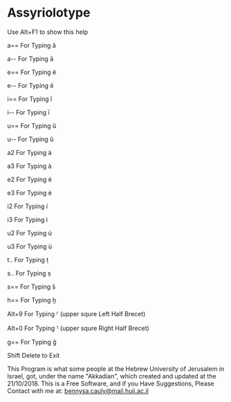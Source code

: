 # Assyriolotype

Use Alt+F1 to show this help

a== For Typing â

a-- For Typing ā

e== For Typing ê

e-- For Typing ē

i== For Typing î

i-- For Typing ī

u== For Typing û

u-- For Typing û

a2 For Typing á

a3 For Typing à

e2 For Typing é

e3 For Typing è

i2 For Typing í

i3 For Typing ì

u2 For Typing ú

u3 For Typing ù

t.. For Typing ṭ

s.. For Typing ṣ

s== For Typing š

h== For Typing ḫ

Alt+9 For Typing ⸢ (upper squre Left Half Brecet)

Alt+0 For Typing ⸣ (upper squre Right Half Brecet)

g== For Typing ĝ

Shift Delete to Exit

This Program is what some people at the Hebrew University of Jerusalem in Israel, got, under the name "Akkadian", which created and updated at the 21/10/2018. This is a Free Software, and if you Have Suggestions, Please Contact with me at: bennysa.cauly@mail.huji.ac.il
